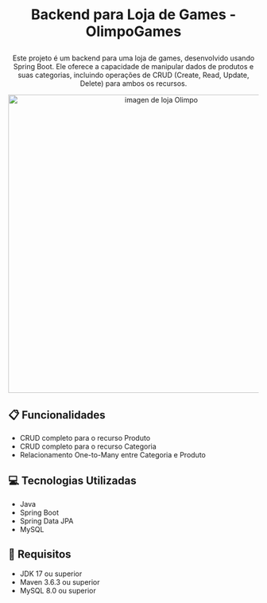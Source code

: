 # <p align="center"> Backend para Loja de Games - OlimpoGames
<p align="center">Este projeto é um backend para uma loja de games, desenvolvido usando Spring Boot. Ele oferece a capacidade de manipular dados de produtos e suas categorias, incluindo operações de CRUD (Create, Read, Update, Delete) para ambos os recursos.

<p align= "center">
<img src = "https://github.com/CamilaVildoso/Loja_Olimpogame/assets/156922629/aec62b89-542b-4f5e-8a72-42ef50b32a39" alt="imagen de loja Olimpo" width="600">
</p>

## 📋 Funcionalidades
- CRUD completo para o recurso Produto
- CRUD completo para o recurso Categoria
- Relacionamento One-to-Many entre Categoria e Produto

## 💻 Tecnologias Utilizadas
- Java
- Spring Boot
- Spring Data JPA
- MySQL

## 📍 Requisitos
- JDK 17 ou superior
- Maven 3.6.3 ou superior
- MySQL 8.0 ou superior
